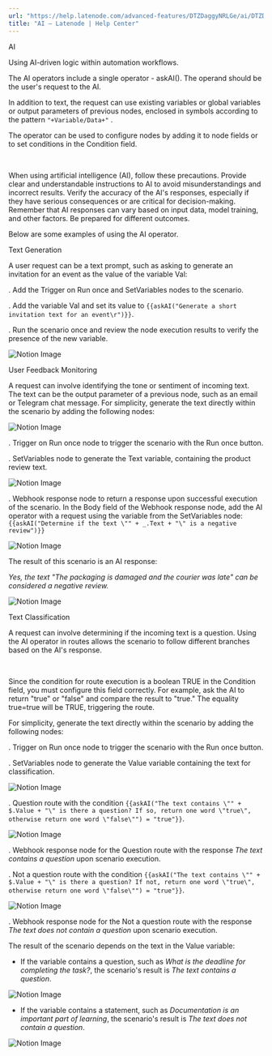 ```yaml
---
url: "https://help.latenode.com/advanced-features/DTZDaggyNRLGe/ai/DTZDaggnCKbkKsuk"
title: "AI – Latenode | Help Center"
---
```


 AI

Using AI-driven logic within automation workflows.


The AI operators include a single operator - askAI(). The operand should be the user's request to the AI.

In addition to text, the request can use existing variables or global variables or output parameters of previous nodes, enclosed in symbols according to the pattern `"+Variable/Data+"` .



The operator can be used to configure nodes by adding it to node fields or to set conditions in the Condition field.

️

When using artificial intelligence (AI), follow these precautions. Provide clear and understandable instructions to AI to avoid misunderstandings and incorrect results. Verify the accuracy of the AI's responses, especially if they have serious consequences or are critical for decision-making. Remember that AI responses can vary based on input data, model training, and other factors. Be prepared for different outcomes.

Below are some examples of using the AI operator.

 Text Generation

A user request can be a text prompt, such as asking to generate an invitation for an event as the value of the variable Val:

\. Add the Trigger on Run once and SetVariables nodes to the scenario.

\. Add the variable Val and set its value to `{{askAI("Generate a short invitation text for an event\r")}}`.

\. Run the scenario once and review the node execution results to verify the presence of the new variable.

![Notion Image](https://www.notion.so/image/https%A%F%Fprod-files-secure.s.us-west-.amazonaws.com%Ffbefde--fff--dca%Fdffae-a--ab-babbbd%FUntitled.png?table=block&id=d-a-b-aace-fbbec&cache=v)

 User Feedback Monitoring

A request can involve identifying the tone or sentiment of incoming text. The text can be the output parameter of a previous node, such as an email or Telegram chat message. For simplicity, generate the text directly within the scenario by adding the following nodes:

![Notion Image](https://www.notion.so/image/https%A%F%Fprod-files-secure.s.us-west-.amazonaws.com%Ffbefde--fff--dca%Fc-df--ab-ecb%FUntitled.png?table=block&id=d-a-b-da-ceffddbc&cache=v)

\. Trigger on Run once node to trigger the scenario with the Run once button.

\. SetVariables node to generate the Text variable, containing the product review text.

![Notion Image](https://www.notion.so/image/https%A%F%Fprod-files-secure.s.us-west-.amazonaws.com%Ffbefde--fff--dca%Fddfaa-a-d-bf-ddeb%FUntitled.png?table=block&id=d-a---ceabffc&cache=v)

\. Webhook response node to return a response upon successful execution of the scenario. In the Body field of the Webhook response node, add the AI operator with a request using the variable from the SetVariables node: `{{askAI("Determine if the text \"" + _.Text + "\" is a negative review")}}`

![Notion Image](https://www.notion.so/image/https%A%F%Fprod-files-secure.s.us-west-.amazonaws.com%Ffbefde--fff--dca%Fdefb-cee-e-ac-edecb%FUntitled.png?table=block&id=d-a-b-ad-dbdeeb&cache=v)

The result of this scenario is an AI response:

_Yes, the text "The packaging is damaged and the courier was late" can be considered a negative review._

![Notion Image](https://www.notion.so/image/https%A%F%Fprod-files-secure.s.us-west-.amazonaws.com%Ffbefde--fff--dca%Fdae-d--bea-acbafcfb%FUntitled.png?table=block&id=d-a-dc-b-fbddf&cache=v)

 Text Classification

A request can involve determining if the incoming text is a question. Using the AI operator in routes allows the scenario to follow different branches based on the AI's response.

️

Since the condition for route execution is a boolean TRUE in the Condition field, you must configure this field correctly. For example, ask the AI to return "true" or "false" and compare the result to "true." The equality true=true will be TRUE, triggering the route.

For simplicity, generate the text directly within the scenario by adding the following nodes:

\. Trigger on Run once node to trigger the scenario with the Run once button.

\. SetVariables node to generate the Value variable containing the text for classification.

![Notion Image](https://www.notion.so/image/https%A%F%Fprod-files-secure.s.us-west-.amazonaws.com%Ffbefde--fff--dca%Fbd-fe--fbf-cccaec%FUntitled.png?table=block&id=d-a--baf-edafdfe&cache=v)

\. Question route with the condition `{{askAI("The text contains \"" + $.Value + "\" is there a question? If so, return one word \"true\", otherwise return one word \"false\"") = "true"}}`.

![Notion Image](https://www.notion.so/image/https%A%F%Fprod-files-secure.s.us-west-.amazonaws.com%Ffbefde--fff--dca%Fdcc-c-ab-ba-cac%FUntitled.png?table=block&id=d-a-a-ed-dfbfee&cache=v)

\. Webhook response node for the Question route with the response _The text contains a question_ upon scenario execution.

\. Not a question route with the condition `{{askAI("The text contains \"" + $.Value + "\" is there a question? If not, return one word \"true\", otherwise return one word \"false\"") = "true"}}`.

![Notion Image](https://www.notion.so/image/https%A%F%Fprod-files-secure.s.us-west-.amazonaws.com%Ffbefde--fff--dca%Fff--aef-d-cafefcdd%FUntitled.png?table=block&id=d-a--af-cc&cache=v)

\. Webhook response node for the Not a question route with the response _The text does not contain a question_ upon scenario execution.

The result of the scenario depends on the text in the Value variable:

- If the variable contains a question, such as _What is the deadline for completing the task?_, the scenario's result is _The text contains a question_.

![Notion Image](https://www.notion.so/image/https%A%F%Fprod-files-secure.s.us-west-.amazonaws.com%Ffbefde--fff--dca%Febe-b--afb-cbeaaf%FUntitled.png?table=block&id=d-a-f-bd-dabf&cache=v)

- If the variable contains a statement, such as _Documentation is an important part of learning_, the scenario's result is _The text does not contain a question_.

![Notion Image](https://www.notion.so/image/https%A%F%Fprod-files-secure.s.us-west-.amazonaws.com%Ffbefde--fff--dca%Faeda-b-ba-bc-faaca%FUntitled.png?table=block&id=d-a--bf-cbbef&cache=v)